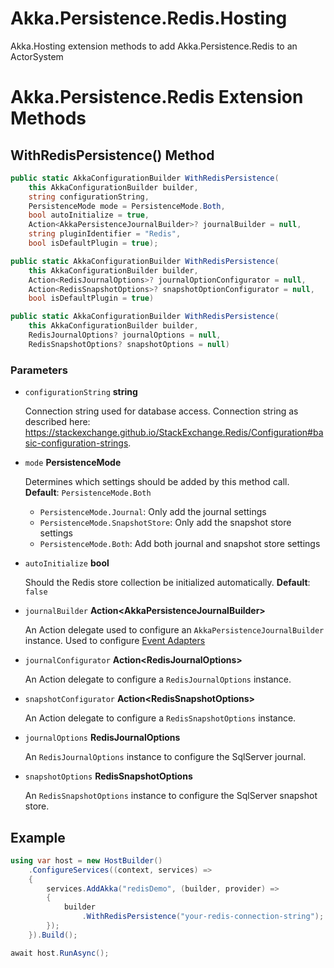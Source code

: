 # Akka.Persistence.Redis.Hosting

Akka.Hosting extension methods to add Akka.Persistence.Redis to an ActorSystem

# Akka.Persistence.Redis Extension Methods

## WithRedisPersistence() Method

```csharp
public static AkkaConfigurationBuilder WithRedisPersistence(
    this AkkaConfigurationBuilder builder,
    string configurationString,
    PersistenceMode mode = PersistenceMode.Both,
    bool autoInitialize = true,
    Action<AkkaPersistenceJournalBuilder>? journalBuilder = null,
    string pluginIdentifier = "Redis",
    bool isDefaultPlugin = true);
```

```csharp
public static AkkaConfigurationBuilder WithRedisPersistence(
    this AkkaConfigurationBuilder builder,
    Action<RedisJournalOptions>? journalOptionConfigurator = null,
    Action<RedisSnapshotOptions>? snapshotOptionConfigurator = null,
    bool isDefaultPlugin = true)
```

```csharp
public static AkkaConfigurationBuilder WithRedisPersistence(
    this AkkaConfigurationBuilder builder,
    RedisJournalOptions? journalOptions = null,
    RedisSnapshotOptions? snapshotOptions = null)
```

### Parameters

* `configurationString` __string__

  Connection string used for database access. Connection string as described here: https://stackexchange.github.io/StackExchange.Redis/Configuration#basic-configuration-strings.

* `mode` __PersistenceMode__

  Determines which settings should be added by this method call. __Default__: `PersistenceMode.Both`

    * `PersistenceMode.Journal`: Only add the journal settings
    * `PersistenceMode.SnapshotStore`: Only add the snapshot store settings
    * `PersistenceMode.Both`: Add both journal and snapshot store settings

* `autoInitialize` __bool__

  Should the Redis store collection be initialized automatically. __Default__: `false`

* `journalBuilder` __Action\<AkkaPersistenceJournalBuilder\>__

  An Action delegate used to configure an `AkkaPersistenceJournalBuilder` instance. Used to configure [Event Adapters](https://getakka.net/articles/persistence/event-adapters.html)

* `journalConfigurator` __Action\<RedisJournalOptions\>__

  An Action delegate to configure a `RedisJournalOptions` instance.

* `snapshotConfigurator` __Action\<RedisSnapshotOptions\>__

  An Action delegate to configure a `RedisSnapshotOptions` instance.

* `journalOptions` __RedisJournalOptions__

  An `RedisJournalOptions` instance to configure the SqlServer journal.

* `snapshotOptions` __RedisSnapshotOptions__

  An `RedisSnapshotOptions` instance to configure the SqlServer snapshot store.

## Example

```csharp
using var host = new HostBuilder()
    .ConfigureServices((context, services) =>
    {
        services.AddAkka("redisDemo", (builder, provider) =>
        {
            builder
                .WithRedisPersistence("your-redis-connection-string");
        });
    }).Build();

await host.RunAsync();
```